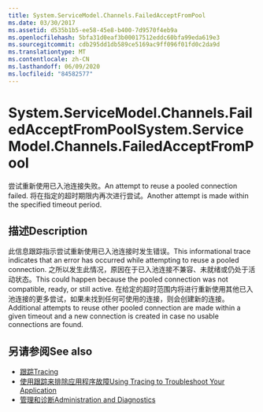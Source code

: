 ```yaml
---
title: System.ServiceModel.Channels.FailedAcceptFromPool
ms.date: 03/30/2017
ms.assetid: d535b1b5-ee58-45e8-b400-7d9570f4eb9a
ms.openlocfilehash: 5bfa31d0eaf3b00017512eddc60bfa99eda619e3
ms.sourcegitcommit: cdb295dd1db589ce5169ac9ff096f01fd0c2da9d
ms.translationtype: MT
ms.contentlocale: zh-CN
ms.lasthandoff: 06/09/2020
ms.locfileid: "84582577"
---
```

# <a name="systemservicemodelchannelsfailedacceptfrompool"></a><span data-ttu-id="49e71-102">System.ServiceModel.Channels.FailedAcceptFromPool</span><span class="sxs-lookup"><span data-stu-id="49e71-102">System.ServiceModel.Channels.FailedAcceptFromPool</span></span>
<span data-ttu-id="49e71-103">尝试重新使用已入池连接失败。</span><span class="sxs-lookup"><span data-stu-id="49e71-103">An attempt to reuse a pooled connection failed.</span></span> <span data-ttu-id="49e71-104">将在指定的超时期限内再次进行尝试。</span><span class="sxs-lookup"><span data-stu-id="49e71-104">Another attempt is made within the specified timeout period.</span></span>  
  
## <a name="description"></a><span data-ttu-id="49e71-105">描述</span><span class="sxs-lookup"><span data-stu-id="49e71-105">Description</span></span>  
 <span data-ttu-id="49e71-106">此信息跟踪指示尝试重新使用已入池连接时发生错误。</span><span class="sxs-lookup"><span data-stu-id="49e71-106">This informational trace indicates that an error has occurred while attempting to reuse a pooled connection.</span></span> <span data-ttu-id="49e71-107">之所以发生此情况，原因在于已入池连接不兼容、未就绪或仍处于活动状态。</span><span class="sxs-lookup"><span data-stu-id="49e71-107">This could happen because the pooled connection was not compatible, ready, or still active.</span></span> <span data-ttu-id="49e71-108">在给定的超时范围内将进行重新使用其他已入池连接的更多尝试，如果未找到任何可使用的连接，则会创建新的连接。</span><span class="sxs-lookup"><span data-stu-id="49e71-108">Additional attempts to reuse other pooled connection are made within a given timeout and a new connection is created in case no usable connections are found.</span></span>  
  
## <a name="see-also"></a><span data-ttu-id="49e71-109">另请参阅</span><span class="sxs-lookup"><span data-stu-id="49e71-109">See also</span></span>

- [<span data-ttu-id="49e71-110">跟踪</span><span class="sxs-lookup"><span data-stu-id="49e71-110">Tracing</span></span>](index.md)
- [<span data-ttu-id="49e71-111">使用跟踪来排除应用程序故障</span><span class="sxs-lookup"><span data-stu-id="49e71-111">Using Tracing to Troubleshoot Your Application</span></span>](using-tracing-to-troubleshoot-your-application.md)
- [<span data-ttu-id="49e71-112">管理和诊断</span><span class="sxs-lookup"><span data-stu-id="49e71-112">Administration and Diagnostics</span></span>](../index.md)
